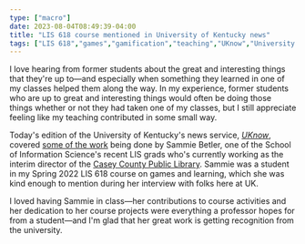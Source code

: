 ```yaml
---
type: ["macro"]
date: 2023-08-04T08:49:39-04:00
title: "LIS 618 course mentioned in University of Kentucky news"
tags: ["LIS 618","games","gamification","teaching","UKnow","University of Kentucky","LIS","media appearances"]
---
```

I love hearing from former students about the great and interesting things that they're up to—and especially when something they learned in one of my classes helped them along the way. In my experience, former students who are up to great and interesting things would often be doing those things whether or not they had taken one of my classes, but I still appreciate feeling like my teaching contributed in some small way.

Today's edition of the University of Kentucky's news service, *[UKnow](https://uknow.uky.edu/)*, covered [some of the work](https://uknow.uky.edu/professional-news/library-science-alumna-uses-gamification-encourage-reading) being done by Sammie Betler, one of the School of Information Science's recent LIS grads who's currently working as the interim director of the [Casey County Public Library](https://www.caseylibrary.org/). Sammie was a student in my Spring 2022 LIS 618 course on games and learning, which she was kind enough to mention during her interview with folks here at UK. 

I loved having Sammie in class—her contributions to course activities and her dedication to her course projects were everything a professor hopes for from a student—and I'm glad that her great work is getting recognition from the university.
